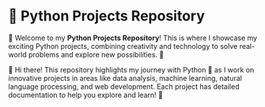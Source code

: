 # 🐍 Python Projects Repository

🎉 Welcome to my **Python Projects Repository**! This is where I showcase my exciting Python projects, combining creativity and technology to solve real-world problems and explore new possibilities. 🚀

👋 Hi there! This repository highlights my journey with Python 🐍 as I work on innovative projects in areas like data analysis, machine learning, natural language processing, and web development. Each project has detailed documentation to help you explore and learn! 🌟
